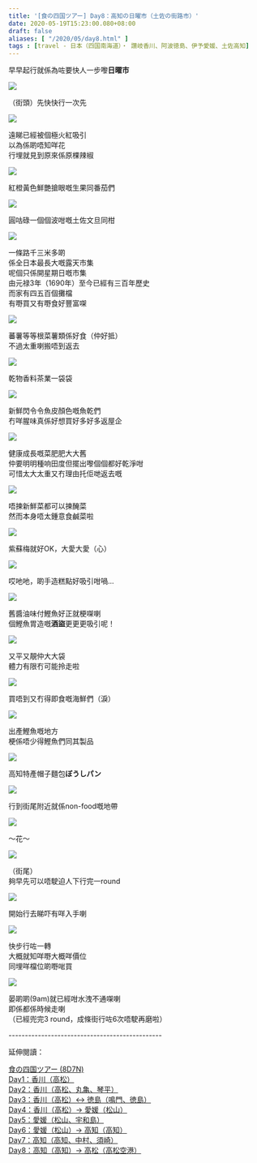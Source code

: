 ```yaml
---
title: '[食の四国ツアー] Day8：高知の日曜市（土佐の街路市）'
date: 2020-05-19T15:23:00.080+08:00
draft: false
aliases: [ "/2020/05/day8.html" ]
tags : [travel - 日本（四国南海道）・ 讚岐香川、阿波徳島、伊予愛媛、土佐高知]
---
```


早早起行就係為咗要快人一步嚟**日曜市**

![](https://yxpbtw.ch.files.1drv.com/y4mn3fFvkOiC5UzofILfdMmS55f_ai6w9XlpknTUIy6oFag80SdZ5sI_kAEVcepBp_Cvi_vTXLMRd_0rqZh8ypKEol6moLCEdlxZsuRhlOv4FWtXwuWCFtfsYuOjIf5yoD4cnmPlUt8CPc2hWRADR_6p-YEEU2wf2XZTWxqQTjfkhFnQqbhmOVYVTujyWZTdSff_njZNNKkPpASR5vImRGSBw?width=660&height=372&cropmode=none)

（街頭）先快快行一次先

![](https://yxo6tw.ch.files.1drv.com/y4mITOVN13oR0RtnrfFjw_ubemDQwLJJk-Jro7p08uKPYbdHBTrXvL19HLcx1lJMi06q3L8ZBpYNJAmFoILRDJbJ3nnVhwtLR4bs5GMRoOmNuj-5uFClq4QdA8D5lHbOhEvqlJYAzYIavNuoOLB8j-_HaavyALuiJq07RvGfAFaSu7EcbWFR6CKF2NQR_6DH2Ld_UyP2lJEJWXUi9689K097Q?width=660&height=372&cropmode=none)

遠睇已經被個極火紅吸引 \
以為係啲唔知咩花 \
行埋就見到原來係原棵辣椒

![](https://yxo8tw.ch.files.1drv.com/y4mw3KOvoJS7zUuJdZATxkAnn4cMmcsnvBdO7Pu3v4XmdffUZmg-peVcpfxhH4C7DSIdgxGDG3Vb_V3qBsJm_nRTJJA-HLC-QGjKDl-5BFxILi_YblJk3xKkhu5UVwh81cT_0JU-dL583lsXXH6vflCIyzOmngwN3yp7UYs-Po8AGEi0m9sbTh038VVcRSsPyOStwy_XrZQnNG6rzLdRAKPFA?width=660&height=372&cropmode=none)

紅橙黃色鮮艷搶眼嘅生果同番茄們

![](https://yxo9tw.ch.files.1drv.com/y4mhztQcayOljW92UfSV-1-XmjExEUolHiiRRGjQy2iiWpGWGzbSqRh72TjMZS-TSVmax6645gryk6bNljfSIVh7fiCqT5jP3o198BYlghnuZfHyFVuJYxtSnZZpYzq9USXDpiyKpFplwziQB8WFnkyYpCf7m04vNmC8e1EA_W5usOwZU1zS3Uwt5sOIAdnnMw_8iV3go7t4g4SqZXpe7kBVQ?width=660&height=372&cropmode=none)

圓咕碌一個個波咁嘅土佐文旦同柑

![](https://0hpctw.ch.files.1drv.com/y4mMviCpj4ovOrHXKQQS9UC5PGUNYEBtiShEjP2ChRz4a7-OWdZdtM1LURUTZ75uL5Srs--RcfIZt1sexbqxI5f5fhmjdNUk6i2DfCNg-9MdmrasfwsFHJdb6LWTDcNI08TQCE1byMVvqaNLn9nPq6W7i9bLhxCFEwISjjwO90d3eGyevygCDLr-w0Ck4iPUTo1ocGIooYL70dBMu2C_R30VQ?width=660&height=372&cropmode=none)

一條路千三米多啲 \
係全日本最長大嘅露天市集 \
呢個只係開星期日嘅市集 \
由元禄3年（1690年）至今已經有三百年歷史 \
而家有四五百個攤檔 \
有嘢買又有嘢食好豐富㗎

![](https://0hpbtw.ch.files.1drv.com/y4mZZeo-Vhiq2j0XSr6hXyYT-rNpyDoWNEVRbSZHncb4wRDAjw-42PebnycNnq6b5-klDylJNhLIfLuPFQkq1RNesb9C8hKXFY9NkQ_UKFCRq2MkFbqBIoopqge2qNJxJlE8jbjg0yeHI38HJSfTsXPOe3H2yefLfBsXunks9Z4QhILUOPItlQxCzJxtew902X5QAcJ_QT_tWMpJue9x2JV8g?width=660&height=372&cropmode=none)

蕃薯等等根菜薯類係好食（仲好抵） \
不過太重喇搬唔到返去

![](https://0hpatw.ch.files.1drv.com/y4m8Q3rAevFTXndAJO3rFCPNtOKK0WPkFzR6XYe0CtRp90jfgebNi6FCzkAY9jDPKDWg-IzVDtJqL2suCSJJJ0OKia0EdNb1oxbPHt4Hbl0B5NlV_XXfV4cKzvMEEE1cCShygql4uAKOMCw-XrCpn3yEXG3G0F3h7Ki-RoTtTZ39F04Zq0RqK7OycRV3Gg6G9gCrOO6knv2pwdQ0WNvb_gP0w?width=660&height=372&cropmode=none)

乾物香料茶業一袋袋

![](https://0hpdtw.ch.files.1drv.com/y4mDlml02sadIoQe6ygZxrKbAKvK8uyLLpNs1TqXZRb-Y5jDDIDca9TaCe3cDTCqvQovKxR5D6SvAgYWrBsLr11um0uGTyUYkSOO83joodeXBdYII-4DsyRSTR_MTjVUewcHgSim_j-QUzvARDKfomfqwKbdp6S36GSdJBZ4SsDM4AsRCtSIcorewzdmXXXYRgHFdNxWS7upS9gs9nxRLCEsQ?width=660&height=372&cropmode=none)

新鮮閃令令魚皮顏色嘅魚乾們 \
冇咩腥味真係好想買好多好多返屋企

![](https://0hoqtw.ch.files.1drv.com/y4mDerrmQYRccsKexmYgyosUJ8jTkwR7WPnSGd8g71-xpkiKfBC58Y5uBbsUK42VYYyUUOnHMrJRmT4QZy6YJsb8ZuGRlRmjng2fS5xzQqovkFZpnP5oulGwlEuexaOqoBE7TBLPrxnU7aNGePdyjnNQa79LX2IoCLtzP7NDXN-JnLWl18OeRBQMhZy2OyiD-1HvMTLcL_KBeWiyb7nQ2_R8g?width=660&height=372&cropmode=none)

健康成長嘅菜肥肥大大舊 \
仲要明明種响田度但擺出嚟個個都好乾淨咁 \
可惜太大太重又冇理由托佢哋返去嘅

![](https://0hoptw.ch.files.1drv.com/y4mX-zINiw0EB1AD5r7SppzoT96-9ENVWEvmyE79pXOVsE7K9V9Bt6Y0JUpyP04YoQoCOJ0qXT8UsHVaN2INpJCFIwUGHX-Ig2p18FES0-FkgyQZZYhLyWZBb3V41LSJO5Tk3rMEFkDn3odxI1aCkZteNTyFFCOmgIblZh1gdCwpd_8kndeS8vyU1nAoOO6QLJccRbfBOkZ1Ro-ctBt8GE8Wg?width=660&height=372&cropmode=none)

唔揀新鮮菜都可以揀醃菜 \
然而本身唔太鍾意食鹹菜啦

![](https://0ho9tw.ch.files.1drv.com/y4mymoOEUprQIec7ylcop5MenF5wz7edpmMaXuqM5k_IvZp-URLPHm-kdS8L5tnNF8skeeolswf1c-G1enYuJJJXRsWSgQLtM5iAvKT8fNaaec83IlkVV3ppD7mzLxE8sqBJ5iTBKgVOSB87rPsuu6Y7e2Ge8RFhju3FoQ6_ohm0wD1uxnQiptc4GJnQx04lXTJUnQ-QMxoc5hH0SpmYgH74Q?width=660&height=372&cropmode=none)

紫蘇梅就好OK，大愛大愛（心）

![](https://0ho7tw.ch.files.1drv.com/y4mMRVoNWETTeZNeFfNWWO4Z_JIo8eRtRWIAANihm_WYpNt5LYKl4A_ol1SjEKqNVgMDQljq6Szg66fY8Ua5L_Ca8S6lOXXIar-xsHn85Ya_mZh_z5OgZlHrzaex6_-TRxjDtoa05ayqr2L1y-riaSbh-xD9DDTvlXMcu0o43zyZvkDjkYifdQS2GZF50yNyPDy__aSlMQOfcj9G3qVmolvHQ?width=660&height=372&cropmode=none)

哎吔吔，啲手造糕點好吸引咁喎...

![](https://0ho8tw.ch.files.1drv.com/y4mzZ2v8H1QYXn3Sdo9uHRABvK4u2BKBLwkcfGQWIK5PZKJomzeH1ujph4Gd9JCZcNjqHWsX0KENjng3x6J3wcyEZWmXgNZ49xQjRWFJaGPRrZXIoP490v0pQtj1qQIk-IcSWqyeIax85a5ZwZTNpFfJj_uxLabQXx6g1L2Z0mYW3Cxn9VxF5EI0uvO93FjbN68ND3KnhpKCi6LFO8qSzVbDw?width=660&height=372&cropmode=none)

舊醬油味付鰹魚好正就梗㗎喇 \
個鰹魚胃造嘅**酒盜**更更更吸引呢！

![](https://0ho6tw.ch.files.1drv.com/y4mtuzHt7_AD2DlXBy6SKpoOiD6j4tYCKXOIvS6lXnSypPo1ez2dZjtDD2wDfT9U4jjpZ5Atr2b07APUuYu-h9vL1mMyJ6ACX5IHfEYK9TseuTkhkQdyG94o15as2yZlBIpEylZSsk0x9-ZZ70kU_KmqidY7Izs7fBWSed3rJSRV9mXuQi2gqjzjNXtH_mc_Rael0yR63tmXfj1_tVeemLxmg?width=660&height=372&cropmode=none)

又平又靚仲大大袋 \
體力有限冇可能拎走啦

![](https://z3pdtw.ch.files.1drv.com/y4m4ggJ8WvvB59BN-RgbheMVx3FuFO5H6ZWxCGFIZ-y2_ajPas84cKh8tugA782eEbj9Vyh6mhG6I8-kEQhZ7pQpbBnyjOOwDMh9_6k6HlnfuNctqxFMERafVa0Xf8GwpSJ14nz2Om9GKlP4-K4Q_1Vqbox6EQwpCpNTmbaW2hZpgnBJTaL3pK80s9PFcuJ4ETjCoB2Z8tCMLhb54qxRXQ1zA?width=660&height=372&cropmode=none)

買唔到又冇得即食嘅海鮮們（淚）

![](https://z3pctw.ch.files.1drv.com/y4mcnYvBr6pybqAUUHBACtEHet4TqjqfwZogBHQ_ugFFYd4r1Mnl5BXn1d3KDyHOUQ_w5m65_OxGdLF-EehA3KTIzc94WbD_EMoeF_igv4e_881mGgUICAGzbSqIVXD8G_vRLvROhJUYP6AEeu6gd9kG_iBmEcWNcBmuHppy8bivillVzAKChiAwx9pVzOO6aWm2d0deEOKQSt9sF44843-9A?width=660&height=372&cropmode=none)

出產鰹魚嘅地方 \
梗係唔少得鰹魚們同其製品

[![](https://z3pbtw.ch.files.1drv.com/y4mvTWHIh0MvtTfr_aMkEoaAvyQAZ0YB82EhN944LKAynaj1lJ3Be8OQQyifKuiTAkHpoinfmivEzpabSqyEBVhKw9DO4muEOhAWMkR8ygQi0iaM9149BMmLwk-4nM0hS2j0n3QKBIFK80kEAtqueBojJ2-UN16UctofiQGZbVyyqS7_UmjnF4W6HPyVrYQXOgs8uoPEEwL3BbBI1UwfRCWew?width=660&height=372&cropmode=none)](https://z3pbtw.ch.files.1drv.com/y4mvTWHIh0MvtTfr_aMkEoaAvyQAZ0YB82EhN944LKAynaj1lJ3Be8OQQyifKuiTAkHpoinfmivEzpabSqyEBVhKw9DO4muEOhAWMkR8ygQi0iaM9149BMmLwk-4nM0hS2j0n3QKBIFK80kEAtqueBojJ2-UN16UctofiQGZbVyyqS7_UmjnF4W6HPyVrYQXOgs8uoPEEwL3BbBI1UwfRCWew?width=660&height=372&cropmode=none)

高知特產帽子麵包**ぼうしパン**

[![](https://z3patw.ch.files.1drv.com/y4mIVvQuciIioW7VBZPyrfw8OFNzXO2m27GL6FWudE2uzsgxAw1xu6trxYLB9vdZPwsSMwq6CVwPiC7K-ZtX1sFbEYteUefAizFmbs6-2KoYnY5RArIYL8H_iGVHyqoAlbuT4A1dXT73oOTGzQz3xFYX2rBMXSEQwWb0stLhjVr7ecwncgSThLO8U2kcgoRKqQvQ51Unf56Gt6mJztc_jzvIw?width=660&height=372&cropmode=none)](https://z3patw.ch.files.1drv.com/y4mIVvQuciIioW7VBZPyrfw8OFNzXO2m27GL6FWudE2uzsgxAw1xu6trxYLB9vdZPwsSMwq6CVwPiC7K-ZtX1sFbEYteUefAizFmbs6-2KoYnY5RArIYL8H_iGVHyqoAlbuT4A1dXT73oOTGzQz3xFYX2rBMXSEQwWb0stLhjVr7ecwncgSThLO8U2kcgoRKqQvQ51Unf56Gt6mJztc_jzvIw?width=660&height=372&cropmode=none)

行到街尾附近就係non-food嘅地帶

[![](https://z3o8tw.ch.files.1drv.com/y4mM9N1udnRTo58q5HvvmNouBC6sr3a99hK6Hmd1FOT-ugD9edwV7Na6SBBcXLUPfTB8Dp92V4PSdjT1BKhCp7Clyfh28VODF8WcSIKr-ptSUby2pslDUkNyzE7uZdw6WzIgJMnKTLKSP48SAbR_lFDdUENx_wdTRMm9WVNw_-C-BRTiTHzlYLE70qMv9PhvndJawltZ2bla36185SL7D1uIw?width=660&height=372&cropmode=none)](https://z3o8tw.ch.files.1drv.com/y4mM9N1udnRTo58q5HvvmNouBC6sr3a99hK6Hmd1FOT-ugD9edwV7Na6SBBcXLUPfTB8Dp92V4PSdjT1BKhCp7Clyfh28VODF8WcSIKr-ptSUby2pslDUkNyzE7uZdw6WzIgJMnKTLKSP48SAbR_lFDdUENx_wdTRMm9WVNw_-C-BRTiTHzlYLE70qMv9PhvndJawltZ2bla36185SL7D1uIw?width=660&height=372&cropmode=none)

～花～

[![](https://z3o7tw.ch.files.1drv.com/y4m8J6oo3uGyACELRMOt2wkSaxpmtu3W_pq6r7npnx6t6O9AqokB9qBQ5Exi6eHu8hi1j4qxkb9Gnf2WFtKPuEWT9Tuz9Ht3sJ6pON58UFovkvBzKY-QxL5QqTUtXVVzAGQ-_rFDgWUIfEnnwBlNhpNREkOMiTIiHC9eC9moMzRGYHWaKgTFphh0IEZZ4F7Oai3YFG-cgLVaMmZZq8AwfpQbA?width=660&height=372&cropmode=none)](https://z3o7tw.ch.files.1drv.com/y4m8J6oo3uGyACELRMOt2wkSaxpmtu3W_pq6r7npnx6t6O9AqokB9qBQ5Exi6eHu8hi1j4qxkb9Gnf2WFtKPuEWT9Tuz9Ht3sJ6pON58UFovkvBzKY-QxL5QqTUtXVVzAGQ-_rFDgWUIfEnnwBlNhpNREkOMiTIiHC9eC9moMzRGYHWaKgTFphh0IEZZ4F7Oai3YFG-cgLVaMmZZq8AwfpQbA?width=660&height=372&cropmode=none)

（街尾）  \
夠早先可以唔駛迫人下行完一round

[![](https://z3optw.ch.files.1drv.com/y4myLCnSLlpUq9LD42icoVIBZcDYXKTi8ki5E1OTzt6tS8SwdHCc5X_XyYkS-KbJLyyQvl1zW23lk3muzLUb7aZoTv9hvQRG8fSPEb8LqMHYHiMkcnaiJSAjYWckVrsvDjQJ3scJ6-RSL9H2GGIKxKk01BLgXGj1zhiiE20LaY4klzWpioKQGpGKUXSxoYCpReMsQdm3kscV_wbmpb_9ZXA1Q?width=660&height=372&cropmode=none)](https://z3optw.ch.files.1drv.com/y4myLCnSLlpUq9LD42icoVIBZcDYXKTi8ki5E1OTzt6tS8SwdHCc5X_XyYkS-KbJLyyQvl1zW23lk3muzLUb7aZoTv9hvQRG8fSPEb8LqMHYHiMkcnaiJSAjYWckVrsvDjQJ3scJ6-RSL9H2GGIKxKk01BLgXGj1zhiiE20LaY4klzWpioKQGpGKUXSxoYCpReMsQdm3kscV_wbmpb_9ZXA1Q?width=660&height=372&cropmode=none)

開始行去睇吓有咩入手喇

[![](https://znpctw.ch.files.1drv.com/y4mmjjr5CEY_NGTlnZFgzBYgUd5kUeEXAA-fklCMxcoug9Wk8n3kbEnJULKHc_9qvknr2ln0w52lNtr5BGxgtmucPUVIVC212IiALrHRfYKxCufd2wlm3jabLa-AQdAmHW2MDl2zrq-qnXy_Yz3G47nxPimOlxRJfuxNzdm1SfFhu4iK0gcyZEPX5mf6fInTaoclooD5ouNw8j9HrjWrdW3iQ?width=660&height=372&cropmode=none)](https://znpctw.ch.files.1drv.com/y4mmjjr5CEY_NGTlnZFgzBYgUd5kUeEXAA-fklCMxcoug9Wk8n3kbEnJULKHc_9qvknr2ln0w52lNtr5BGxgtmucPUVIVC212IiALrHRfYKxCufd2wlm3jabLa-AQdAmHW2MDl2zrq-qnXy_Yz3G47nxPimOlxRJfuxNzdm1SfFhu4iK0gcyZEPX5mf6fInTaoclooD5ouNw8j9HrjWrdW3iQ?width=660&height=372&cropmode=none)

快步行咗一轉 \
大概就知咩嘢大概咩價位 \
同埋咩檔位啲嘢啱買

[![](https://znpdtw.ch.files.1drv.com/y4m2uyebFPkqlbzbGHCOvdxktx-R7z5ok4HWYjRhLGJqldzyMih4sKxNAoYOR-Mlj4Q0uylaxr1diJtM9AMHi9pOKLjlGVfj_9DbgsppQqj4aLDjSNYN511bB5pRpXw1alNN5V9rEVeSdlCQmnWevTpFQZ20uB1NFop0pXYRKiO4NJxc09quoJN0e2K6d2UNawOpMTzVIHUOzDaBrV6px6GEQ?width=660&height=372&cropmode=none)](https://znpdtw.ch.files.1drv.com/y4m2uyebFPkqlbzbGHCOvdxktx-R7z5ok4HWYjRhLGJqldzyMih4sKxNAoYOR-Mlj4Q0uylaxr1diJtM9AMHi9pOKLjlGVfj_9DbgsppQqj4aLDjSNYN511bB5pRpXw1alNN5V9rEVeSdlCQmnWevTpFQZ20uB1NFop0pXYRKiO4NJxc09quoJN0e2K6d2UNawOpMTzVIHUOzDaBrV6px6GEQ?width=660&height=372&cropmode=none)

晏啲啲(9am)就已經咁水洩不通㗎喇 \
即係都係時候走喇 \
（已經兜完3 round，成條街行咗6次唔駛再磨啦）

  

  

\-----------------------------------------------  
  

延伸閱讀：

[食の四国ツアー (8D7N)](https://www.hidie.net/2020/05/8d7n.html)  
[Day1：香川（高松）](https://www.hidie.net/2017/08/day1.html)  
[Day2：香川（高松、丸亀、琴平）](https://www.hidie.net/2017/08/day2.html)  
[Day3：香川（高松）↔ 徳島（鳴門、徳島）](https://www.hidie.net/2017/08/day3.html)  
[Day4：香川（高松）→ 愛媛（松山）](https://www.hidie.net/2017/08/day4.html)  
[Day5：愛媛（松山、宇和島）](https://www.hidie.net/2017/08/day5.html)  
[Day6：愛媛（松山）→ 高知（高知）](https://www.hidie.net/2017/08/day6.html)  
[Day7：高知（高知、中村、須崎）](https://www.hidie.net/2017/08/day7.html)  
[Day8：高知（高知）→ 高松（高松空港）](https://www.hidie.net/2017/08/day8.html)